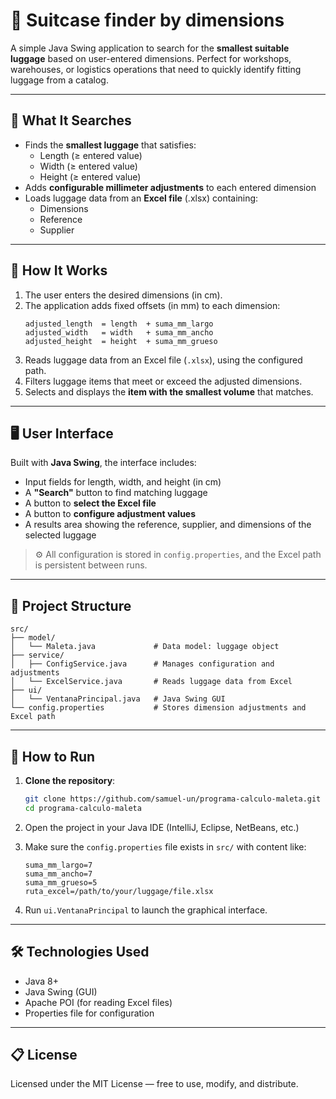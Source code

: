# 🧳 Suitcase finder by dimensions

A simple Java Swing application to search for the **smallest suitable luggage** based on user-entered dimensions. Perfect for workshops, warehouses, or logistics operations that need to quickly identify fitting luggage from a catalog.

---

## 📏 What It Searches

- Finds the **smallest luggage** that satisfies:
  - Length (≥ entered value)
  - Width (≥ entered value)
  - Height (≥ entered value)
- Adds **configurable millimeter adjustments** to each entered dimension
- Loads luggage data from an **Excel file** (.xlsx) containing:
  - Dimensions
  - Reference
  - Supplier

---

## 🧠 How It Works

1. The user enters the desired dimensions (in cm).
2. The application adds fixed offsets (in mm) to each dimension:
   ```
   adjusted_length  = length  + suma_mm_largo
   adjusted_width   = width   + suma_mm_ancho
   adjusted_height  = height  + suma_mm_grueso
   ```
3. Reads luggage data from an Excel file (`.xlsx`), using the configured path.
4. Filters luggage items that meet or exceed the adjusted dimensions.
5. Selects and displays the **item with the smallest volume** that matches.

---

## 🖥️ User Interface

Built with **Java Swing**, the interface includes:

- Input fields for length, width, and height (in cm)
- A **"Search"** button to find matching luggage
- A button to **select the Excel file**
- A button to **configure adjustment values**
- A results area showing the reference, supplier, and dimensions of the selected luggage

> ⚙️ All configuration is stored in `config.properties`, and the Excel path is persistent between runs.

---

## 📁 Project Structure

```
src/
├── model/
│   └── Maleta.java             # Data model: luggage object
├── service/
│   ├── ConfigService.java      # Manages configuration and adjustments
│   └── ExcelService.java       # Reads luggage data from Excel
├── ui/
│   └── VentanaPrincipal.java   # Java Swing GUI
└── config.properties           # Stores dimension adjustments and Excel path
```

---

## 🚀 How to Run

1. **Clone the repository**:

   ```bash
   git clone https://github.com/samuel-un/programa-calculo-maleta.git
   cd programa-calculo-maleta
   ```

2. Open the project in your Java IDE (IntelliJ, Eclipse, NetBeans, etc.)

3. Make sure the `config.properties` file exists in `src/` with content like:

   ```properties
   suma_mm_largo=7
   suma_mm_ancho=7
   suma_mm_grueso=5
   ruta_excel=/path/to/your/luggage/file.xlsx
   ```

4. Run `ui.VentanaPrincipal` to launch the graphical interface.

---

## 🛠️ Technologies Used

- Java 8+
- Java Swing (GUI)
- Apache POI (for reading Excel files)
- Properties file for configuration

---

## 📋 License

Licensed under the MIT License — free to use, modify, and distribute.
